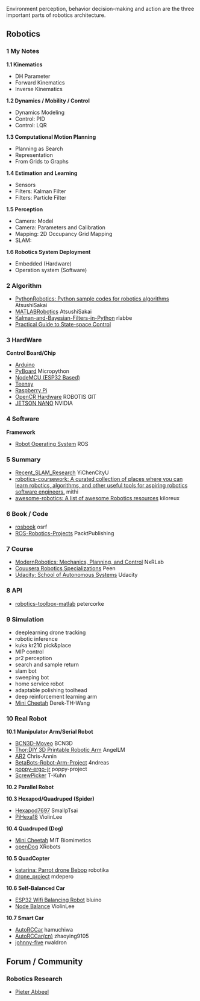 Environment perception, behavior decision-making and action are the three important parts of robotics architecture. 

## Robotics   
### 1 My Notes
**1.1 Kinematics**

- DH Parameter    
- Forward Kinematics    
- Inverse Kinematics    


**1.2 Dynamics / Mobility / Control**

- Dynamics Modeling   
- Control: PID   
- Control: LQR   


**1.3 Computational Motion Planning**

- Planning as Search   
- Representation    
- From Grids to Graphs   


**1.4 Estimation and Learning**  

- Sensors   
- Filters: Kalman Filter   
- Filters: Particle Filter      


    
**1.5 Perception**    

- Camera: Model  
- Camera: Parameters and Calibration   
- Mapping: 2D Occupancy Grid Mapping   
- SLAM:    


**1.6 Robotics System Deployment**  

- Embedded (Hardware)
- Operation system (Software)

### 2 Algorithm  
- [PythonRobotics: Python sample codes for robotics algorithms](https://github.com/AtsushiSakai/PythonRobotics) AtsushiSakai
- [MATLABRobotics](https://github.com/AtsushiSakai/MATLABRobotics) AtsushiSakai
- [Kalman-and-Bayesian-Filters-in-Python](https://github.com/rlabbe/Kalman-and-Bayesian-Filters-in-Python) rlabbe
- [Practical Guide to State-space Control](https://github.com/calcmogul/state-space-guide)


### 3 HardWare

**Control Board/Chip**  

- [Arduino](https://www.arduino.cc/)
- [PyBoard](http://micropython.org/) Micropython   
- [NodeMCU (ESP32 Based)](https://nodemcu.readthedocs.io/en/release/)   
- [Teensy](https://www.pjrc.com/teensy/)   
- [Raspberry Pi](https://www.raspberrypi.org/)  
- [OpenCR Hardware](https://github.com/ViolinLee/OpenCR-Hardware) ROBOTIS GIT
- [JETSON NANO](https://www.nvidia.com/en-us/autonomous-machines/embedded-systems/jetson-nano/) NVIDIA   


### 4 Software
**Framework**   

- [Robot Operating System](https://www.ros.org/) ROS

### 5 Summary
- [Recent_SLAM_Research](https://github.com/YiChenCityU/Recent_SLAM_Research) YiChenCityU
- [robotics-coursework: A curated collection of places where you can learn robotics, algorithms, and other useful tools for aspiring robotics software engineers.](https://github.com/mithi/robotics-coursework) mithi
- [awesome-robotics: A list of awesome Robotics resources](https://github.com/kiloreux/awesome-robotics) kiloreux



### 6 Book / Code
- [rosbook](https://github.com/osrf/rosbook) osrf
- [ROS-Robotics-Projects](https://github.com/PacktPublishing/ROS-Robotics-Projects) PacktPublishing

### 7 Course

- [ModernRobotics: Mechanics, Planning, and Control](https://github.com/NxRLab/ModernRobotics) NxRLab
- [Couusera Robotics Specializations](https://www.coursera.org/specializations/robotics) Peen
- [Udacity: School of Autonomous Systems](https://www.udacity.com/school-of-autonomous-systems) Udacity

### 8 API
- [robotics-toolbox-matlab](https://github.com/petercorke/robotics-toolbox-matlab) petercorke


### 9 Simulation
- deeplearning drone tracking   
- robotic inference   
- kuka kr210 pick&place   
- MIP control   
- pr2 perception   
- search and sample return   
- slam bot   
- sweeping bot     
- home service robot   
- adaptable polishing toolhead   
- deep reinforcement learning arm   
- [Mini Cheetah](https://github.com/Derek-TH-Wang/quadruped_ctrl) Derek-TH-Wang


### 10 Real Robot

**10.1 Manipulator Arm/Serial Robot**

- [BCN3D-Moveo](https://github.com/BCN3D/BCN3D-Moveo) BCN3D
- [Thor:DIY 3D Printable Robotic Arm](https://github.com/AngelLM/Thor) AngelLM
- [AR2](https://github.com/Chris-Annin/AR2) Chris-Annin
- [BetaBots-Robot-Arm-Project](https://github.com/4ndreas/BetaBots-Robot-Arm-Project) 4ndreas
- [poppy-ergo-jr](https://github.com/poppy-project/poppy-ergo-jr) poppy-project
- [ScrewPicker](https://github.com/T-Kuhn/ScrewPicker) T-Kuhn

**10.2 Parallel Robot**



**10.3 Hexapod/Quadruped (Spider)**   

- [Hexapod7697](https://github.com/SmallpTsai/hexapod-v2-7697) SmallpTsai
- [PiHexa18](https://github.com/ViolinLee/PiHexa18) ViolinLee

**10.4 Quadruped (Dog)**   

- [Mini Cheetah](https://github.com/mit-biomimetics/Cheetah-Software) MIT Biomimetics
- [openDog](https://github.com/XRobots/openDog) XRobots

**10.5 QuadCopter**

- [katarina: Parrot drone Bebop](https://github.com/robotika/katarina) robotika
- [drone_project](https://github.com/mdepero/drone_project) mdepero

**10.6 Self-Balanced Car**

- [ESP32 Wifi Balancing Robot](https://github.com/bluino/esp32_wifi_balancing_robot) bluino
- [Node Balance](https://github.com/ViolinLee/NodeBlalance-C) ViolinLee

**10.7 Smart Car**

- [AutoRCCar](https://github.com/hamuchiwa/AutoRCCar) hamuchiwa
- [AutoRCCar(cn)](https://github.com/zhaoying9105/AutoRCCar) zhaoying9105
- [johnny-five](https://github.com/rwaldron/johnny-five) rwaldron

## Forum / Community 
### Robotics Research
- [Pieter Abbeel](http://people.eecs.berkeley.edu/~pabbeel/)











